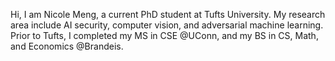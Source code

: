Hi, I am Nicole Meng, a current PhD student at Tufts University. 
My research area include AI security, computer vision, and adversarial machine learning.
Prior to Tufts, I completed my MS in CSE @UConn, and my BS in CS, Math, and Economics @Brandeis. 

